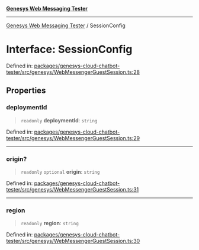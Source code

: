 [**Genesys Web Messaging Tester**](../README.md)

***

[Genesys Web Messaging Tester](../README.md) / SessionConfig

# Interface: SessionConfig

Defined in: [packages/genesys-cloud-chatbot-tester/src/genesys/WebMessengerGuestSession.ts:28](https://github.com/MakingChatbots/genesys-cloud-chatbot-tester-cli/blob/main/packages/genesys-cloud-chatbot-tester/src/genesys/WebMessengerGuestSession.ts#L28)

## Properties

### deploymentId

> `readonly` **deploymentId**: `string`

Defined in: [packages/genesys-cloud-chatbot-tester/src/genesys/WebMessengerGuestSession.ts:29](https://github.com/MakingChatbots/genesys-cloud-chatbot-tester-cli/blob/main/packages/genesys-cloud-chatbot-tester/src/genesys/WebMessengerGuestSession.ts#L29)

***

### origin?

> `readonly` `optional` **origin**: `string`

Defined in: [packages/genesys-cloud-chatbot-tester/src/genesys/WebMessengerGuestSession.ts:31](https://github.com/MakingChatbots/genesys-cloud-chatbot-tester-cli/blob/main/packages/genesys-cloud-chatbot-tester/src/genesys/WebMessengerGuestSession.ts#L31)

***

### region

> `readonly` **region**: `string`

Defined in: [packages/genesys-cloud-chatbot-tester/src/genesys/WebMessengerGuestSession.ts:30](https://github.com/MakingChatbots/genesys-cloud-chatbot-tester-cli/blob/main/packages/genesys-cloud-chatbot-tester/src/genesys/WebMessengerGuestSession.ts#L30)

